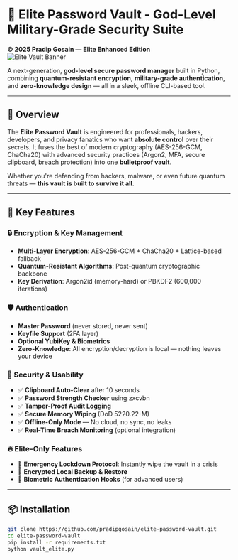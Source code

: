 # 🔐 Elite Password Vault - God-Level Military-Grade Security Suite

**© 2025 Pradip Gosain — Elite Enhanced Edition**  
![Elite Vault Banner](https://example.com/vault-banner.png) <!-- Replace with your own banner URL -->

A next-generation, **god-level secure password manager** built in Python, combining **quantum-resistant encryption**, **military-grade authentication**, and **zero-knowledge design** — all in a sleek, offline CLI-based tool.

---

## 🧠 Overview

The **Elite Password Vault** is engineered for professionals, hackers, developers, and privacy fanatics who want **absolute control** over their secrets. It fuses the best of modern cryptography (AES-256-GCM, ChaCha20) with advanced security practices (Argon2, MFA, secure clipboard, breach protection) into one **bulletproof vault**.

Whether you're defending from hackers, malware, or even future quantum threats — **this vault is built to survive it all**.

---

## 🚀 Key Features

### 🔒 Encryption & Key Management
- **Multi-Layer Encryption**: AES-256-GCM + ChaCha20 + Lattice-based fallback
- **Quantum-Resistant Algorithms**: Post-quantum cryptographic backbone
- **Key Derivation**: Argon2id (memory-hard) or PBKDF2 (600,000 iterations)

### 🛡️ Authentication
- **Master Password** (never stored, never sent)
- **Keyfile Support** (2FA layer)
- **Optional YubiKey & Biometrics**
- **Zero-Knowledge**: All encryption/decryption is local — nothing leaves your device

### 🧰 Security & Usability
- ✅ **Clipboard Auto-Clear** after 10 seconds
- ✅ **Password Strength Checker** using zxcvbn
- ✅ **Tamper-Proof Audit Logging**
- ✅ **Secure Memory Wiping** (DoD 5220.22-M)
- ✅ **Offline-Only Mode** — No cloud, no sync, no leaks
- ✅ **Real-Time Breach Monitoring** (optional integration)

### 🔥 Elite-Only Features
- 🚨 **Emergency Lockdown Protocol**: Instantly wipe the vault in a crisis
- 🔐 **Encrypted Local Backup & Restore**
- 🧪 **Biometric Authentication Hooks** (for advanced users)

---

## 📦 Installation

```bash
git clone https://github.com/pradipgosain/elite-password-vault.git
cd elite-password-vault
pip install -r requirements.txt
python vault_elite.py
